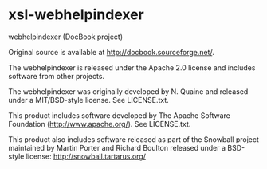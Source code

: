 # xsl-webhelpindexer
webhelpindexer (DocBook project)

Original source is available at http://docbook.sourceforge.net/.

The webhelpindexer is released under the Apache 2.0 license and
includes software from other projects.

The webhelpindexer was originally developed by N. Quaine and released
under a MIT/BSD-style license. See LICENSE.txt.

This product includes software developed by The Apache Software
Foundation (http://www.apache.org/). See LICENSE.txt.

This product also includes software released as part of the Snowball
project maintained by Martin Porter and Richard Boulton released under
a BSD-style license: http://snowball.tartarus.org/
